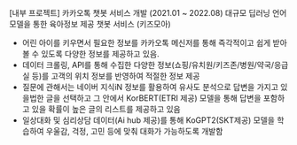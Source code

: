 [내부 프로젝트] 카카오톡 챗봇 서비스 개발 (2021.01 ~ 2022.08)
대규모 딥러닝 언어모델을 통한 육아정보 제공 챗봇 서비스 (키즈모아)
- 어린 아이를 키우면서 필요한 정보를 카카오톡 메신저를 통해 즉각적이고 쉽게 받아볼 수 있도록 다양한 정보를 제공하고 있음.
- 데이터 크롤링, API를 통해 수집한 다양한 정보(쇼핑/유치원/키즈존/병원/약국/응급실 등)를 고객의 위치 정보를 반영하여 적절한 정보 제공
- 질문에 관해서는 네이버 지식iN 정보를 활용하여 유사도 분석으로 답변을 가지고 있을법한 글을 선택하고 그 안에서 KorBERT(ETRI 제공) 모델을 통해 답변을 포함하고 있을 확률이 높은 글의 리스트를 제공하고 있음
- 일상대화 및 심리상담 데이터(Ai hub 제공)를 통해 KoGPT2(SKT제공) 모델을 학습하여 우울감, 걱정, 고민 등에 맞춰 대화가 가능하도록 개발함
